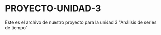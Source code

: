 # PROYECTO-UNIDAD-3
Este es el archivo de nuestro proyecto para la unidad 3 "Análisis de series de tiempo"
